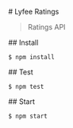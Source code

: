 # Lyfee Ratings

> Ratings API

## Install

```
$ npm install
```

## Test

```
$ npm test
```

## Start

```
$ npm start
```
